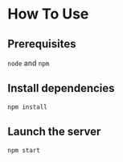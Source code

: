 # How To Use

## Prerequisites

`node` and `npm`

## Install dependencies

```
npm install
```

## Launch the server

```node
npm start
```
